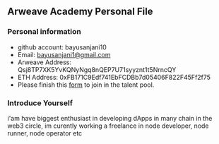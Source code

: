 ## Arweave Academy Personal File

### Personal information

- github account: bayusanjani10
- Email: bayusanjani1@gmail.com
- Arweave Address: Qsj8TP7XK5YvKQNyNgq8nQEP7U71syyznt1t5NrncQY
- ETH Address: 0xFB171C9Edf741EbFCDBb7d05406F822F45Ff2f75
- Please finish this [form](https://docs.google.com/forms/d/e/1FAIpQLSfWA5fIIcBgmRppm3jNz5vmf9Mai_QMVil-2pO4r7YKn_Zhtw/viewform?usp=sf_link) to join in the talent pool.

### Introduce Yourself
 i'am have biggest enthusiast in developing dApps in many chain in the web3 circle, im curently working a freelance in node developer, node runner, node operator etc
